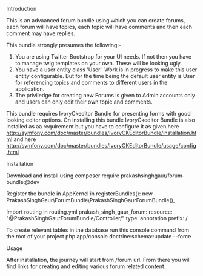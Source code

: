 Introduction

This is an advaanced forum bundle using which you can create forums, each forum will have topics, each topic will have comments and then each comment may have replies.

This bundle strongly presumes the following:-
1. You are using Twitter Bootstrap for your UI needs. If not then you have to manage twig templates on your own. These will be looking ugly.
2. You have a user entity class 'User'. Work is in progress to make this user entity configurable. But for the time being the default user entity is User for referencing topics and comments to different users in the application.
3. The priviledge for creating new Forums is given to Admin accounts only and users can only edit their own topic and comments.

This bundle requires IvoryCkeditor Bundle for presenting forms with good looking editor options. On installing this bundle IvoryCkeditor Bundle is also installed as aa requirement but you have to configure it as given here http://symfony.com/doc/master/bundles/IvoryCKEditorBundle/installation.html  and here http://symfony.com/doc/master/bundles/IvoryCKEditorBundle/usage/config.html



Installation

Download and install using composer require prakashsinghgaur/forum-bundle:@dev

Register the bundle in AppKernel in registerBundles():
new PrakashSinghGaur\ForumBundle\PrakashSinghGaurForumBundle(),

Import routing in routing.yml
prakash_singh_gaur_forum:
    resource: "@PrakashSinghGaurForumBundle/Controller/"
    type:     annotation
    prefix:   /

To create relevant  tables in the database run this console command from the root of your project
php app/console doctrine:schema::update --force


Usage

After installation, the journey will start from /forum url. From there you will find links for creating and editing various forum related content.


